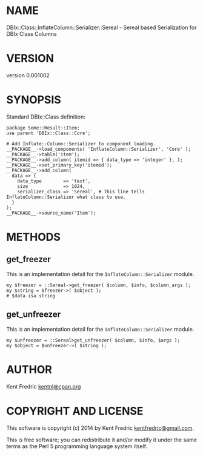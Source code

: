 # NAME

DBIx::Class::InflateColumn::Serializer::Sereal - Sereal based Serialization for DBIx Class Columns

# VERSION

version 0.001002

# SYNOPSIS

Standard DBIx::Class definition:

    package Some::Result::Item;
    use parent 'DBIx::Class::Core';

    # Add Inflate::Column::Serializer to component loading.
    __PACKAGE__->load_components( 'InflateColumn::Serializer', 'Core' );
    __PACKAGE__->table('item');
    __PACKAGE__->add_column( itemid => { data_type => 'integer' }, );
    __PACKAGE__->set_primary_key('itemid');
    __PACKAGE__->add_column(
      data => {
        data_type        => 'text',
        size             => 1024,
        serializer_class => 'Sereal', # This line tells InflateColumn::Serializer what class to use.
      }
    );
    __PACKAGE__->source_name('Item');

# METHODS

## get\_freezer

This is an implementation detail for the `InflateColumn::Serializer` module.

    my $freezer = ::Sereal->get_freezer( $column, $info, $column_args );
    my $string = $freezer->( $object );
    # $data isa string

## get\_unfreezer

This is an implementation detail for the `InflateColumn::Serializer` module.

    my $unfreezer = ::Sereal>get_unfreezer( $column, $info, $args );
    my $object = $unfreezer->( $string );

# AUTHOR

Kent Fredric <kentnl@cpan.org>

# COPYRIGHT AND LICENSE

This software is copyright (c) 2014 by Kent Fredric <kentfredric@gmail.com>.

This is free software; you can redistribute it and/or modify it under
the same terms as the Perl 5 programming language system itself.
